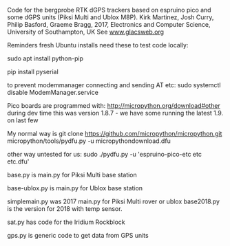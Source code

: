 Code for the bergprobe RTK dGPS trackers based on espruino pico
and some dGPS units (Piksi Multi and Ublox M8P).
Kirk Martinez, Josh Curry, Philip Basford, Graeme Bragg, 2017,
Electronics and Computer Science, University of Southampton, UK
See www.glacsweb.org

Reminders
fresh Ubuntu installs need these to test code locally:

sudo apt install python-pip

pip install pyserial

to prevent modemmanager connecting and sending AT etc:
sudo systemctl disable ModemManager.service

Pico boards are programmed with:
http://micropython.org/download#other
during dev time this was version 1.8.7 - we have some running the latest 1.9. on last few

My normal way is
git clone https://github.com/micropython/micropython.git
micropython/tools/pydfu.py -u micropythondownload.dfu

other way untested for us:
sudo ./pydfu.py -u 'espruino-pico-etc etc etc.dfu'

base.py is main.py for Piksi Multi base station

base-ublox.py is main.py for Ublox base station

simplemain.py was 2017 main.py for Piksi Multi rover or ublox
base2018.py is the version for 2018 with temp sensor.

sat.py has code for the Iridium Rockblock

gps.py is generic code to get data from GPS units
